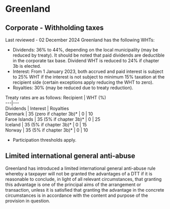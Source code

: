 # Greenland
## Corporate - Withholding taxes
Last reviewed - 02 December 2024
Greenland has the following WHTs:
  * Dividends: 36% to 44%, depending on the local municipality (may be reduced by treaty). It should be noted that paid dividends are deductible in the corporate tax base. Dividend WHT is reduced to 24% if chapter 3b is elected.
  * Interest: From 1 January 2023, both accrued and paid interest is subject to 25% WHT if the interest is not subject to minimum 15% taxation at the recipient side (certain exceptions apply reducing the WHT to zero).
  * Royalties: 30% (may be reduced due to treaty reduction).


Treaty rates are as follows:
Recipient | WHT (%)  
---|---  
Dividends | Interest | Royalties  
Denmark | 35 (zero if chapter 3b)* | 0 | 10  
Faroe Islands | 35 (5% if chapter 3b)* | 0 | 25  
Iceland | 35 (5% if chapter 3b)* | 0 | 15  
Norway | 35 (5% if chapter 3b)* | 0 | 10  
* Participation thresholds apply.
## Limited international general anti-abuse
Greenland has introduced a limited international general anti-abuse rule whereby a taxpayer will not be granted the advantages of a DTT if it is reasonable to conclude, in light of all relevant circumstances, that granting this advantage is one of the principal aims of the arrangement or transaction, unless it is satisfied that granting the advantage in the concrete circumstances is in accordance with the content and purpose of the provision in question.
